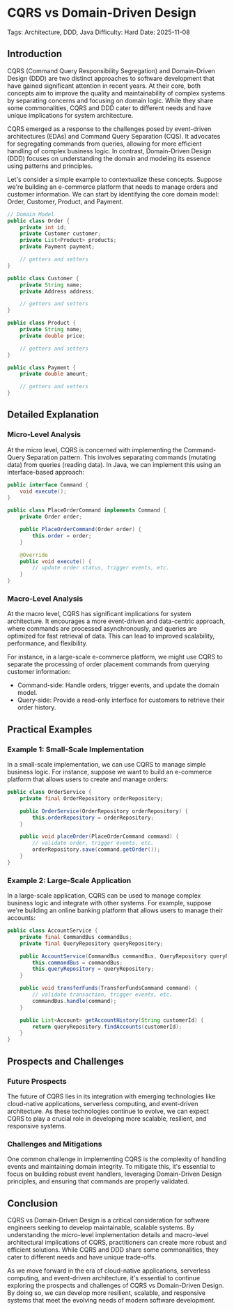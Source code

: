 # CQRS vs Domain-Driven Design
Tags: Architecture, DDD, Java
Difficulty: Hard
Date: 2025-11-08

## Introduction

CQRS (Command Query Responsibility Segregation) and Domain-Driven Design (DDD) are two distinct approaches to software development that have gained significant attention in recent years. At their core, both concepts aim to improve the quality and maintainability of complex systems by separating concerns and focusing on domain logic. While they share some commonalities, CQRS and DDD cater to different needs and have unique implications for system architecture.

CQRS emerged as a response to the challenges posed by event-driven architectures (EDAs) and Command Query Separation (CQS). It advocates for segregating commands from queries, allowing for more efficient handling of complex business logic. In contrast, Domain-Driven Design (DDD) focuses on understanding the domain and modeling its essence using patterns and principles.

Let's consider a simple example to contextualize these concepts. Suppose we're building an e-commerce platform that needs to manage orders and customer information. We can start by identifying the core domain model: Order, Customer, Product, and Payment.

```java
// Domain Model
public class Order {
    private int id;
    private Customer customer;
    private List<Product> products;
    private Payment payment;

    // getters and setters
}

public class Customer {
    private String name;
    private Address address;

    // getters and setters
}

public class Product {
    private String name;
    private double price;

    // getters and setters
}

public class Payment {
    private double amount;

    // getters and setters
}
```

## Detailed Explanation

### Micro-Level Analysis

At the micro level, CQRS is concerned with implementing the Command-Query Separation pattern. This involves separating commands (mutating data) from queries (reading data). In Java, we can implement this using an interface-based approach:

```java
public interface Command {
    void execute();
}

public class PlaceOrderCommand implements Command {
    private Order order;

    public PlaceOrderCommand(Order order) {
        this.order = order;
    }

    @Override
    public void execute() {
        // update order status, trigger events, etc.
    }
}
```

### Macro-Level Analysis

At the macro level, CQRS has significant implications for system architecture. It encourages a more event-driven and data-centric approach, where commands are processed asynchronously, and queries are optimized for fast retrieval of data. This can lead to improved scalability, performance, and flexibility.

For instance, in a large-scale e-commerce platform, we might use CQRS to separate the processing of order placement commands from querying customer information:

* Command-side: Handle orders, trigger events, and update the domain model.
* Query-side: Provide a read-only interface for customers to retrieve their order history.

## Practical Examples

### Example 1: Small-Scale Implementation

In a small-scale implementation, we can use CQRS to manage simple business logic. For instance, suppose we want to build an e-commerce platform that allows users to create and manage orders:

```java
public class OrderService {
    private final OrderRepository orderRepository;

    public OrderService(OrderRepository orderRepository) {
        this.orderRepository = orderRepository;
    }

    public void placeOrder(PlaceOrderCommand command) {
        // validate order, trigger events, etc.
        orderRepository.save(command.getOrder());
    }
}
```

### Example 2: Large-Scale Application

In a large-scale application, CQRS can be used to manage complex business logic and integrate with other systems. For example, suppose we're building an online banking platform that allows users to manage their accounts:

```java
public class AccountService {
    private final CommandBus commandBus;
    private final QueryRepository queryRepository;

    public AccountService(CommandBus commandBus, QueryRepository queryRepository) {
        this.commandBus = commandBus;
        this.queryRepository = queryRepository;
    }

    public void transferFunds(TransferFundsCommand command) {
        // validate transaction, trigger events, etc.
        commandBus.handle(command);
    }

    public List<Account> getAccountHistory(String customerId) {
        return queryRepository.findAccounts(customerId);
    }
}
```

## Prospects and Challenges

### Future Prospects

The future of CQRS lies in its integration with emerging technologies like cloud-native applications, serverless computing, and event-driven architecture. As these technologies continue to evolve, we can expect CQRS to play a crucial role in developing more scalable, resilient, and responsive systems.

### Challenges and Mitigations

One common challenge in implementing CQRS is the complexity of handling events and maintaining domain integrity. To mitigate this, it's essential to focus on building robust event handlers, leveraging Domain-Driven Design principles, and ensuring that commands are properly validated.

## Conclusion

CQRS vs Domain-Driven Design is a critical consideration for software engineers seeking to develop maintainable, scalable systems. By understanding the micro-level implementation details and macro-level architectural implications of CQRS, practitioners can create more robust and efficient solutions. While CQRS and DDD share some commonalities, they cater to different needs and have unique trade-offs.

As we move forward in the era of cloud-native applications, serverless computing, and event-driven architecture, it's essential to continue exploring the prospects and challenges of CQRS vs Domain-Driven Design. By doing so, we can develop more resilient, scalable, and responsive systems that meet the evolving needs of modern software development.